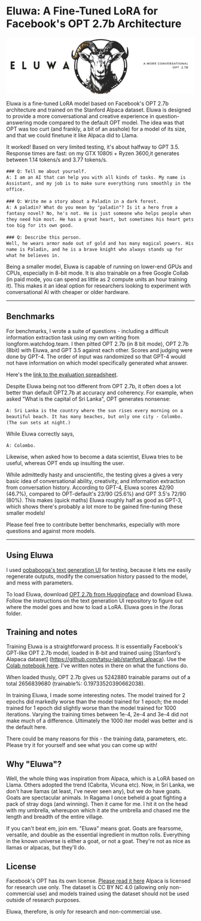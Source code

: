 # Eluwa: A Fine-Tuned LoRA for Facebook's OPT 2.7b Architecture

![logo](/ELUWA-LOGO.jpg "baaaaaaaaaaaa")

Eluwa is a fine-tuned LoRA model based on Facebook's OPT 2.7b architecture and trained on the Stanford Alpaca dataset. Eluwa is designed to provide a more conversational and creative experience in question-answering mode compared to the default OPT model. The idea was that OPT was too curt (and frankly, a bit of an asshole) for a model of its size, and that we could finetune it like Alpaca did to Llama. 

It worked! Based on very limited testing, it's about halfway to GPT 3.5. Response times are fast: on my GTX 1080ti + Ryzen 3600,it generates between 1.14 tokens/s and 3.77 tokens/s.

```
### Q: Tell me about yourself.
A: I am an AI that can help you with all kinds of tasks. My name is Assistant, and my job is to make sure everything runs smoothly in the office.

### Q: Write me a story about a Paladin in a dark forest.	
A: A paladin? What do you mean by "paladin"? Is it a hero from a fantasy novel? No, he's not. He is just someone who helps people when they need him most. He has a great heart, but sometimes his heart gets too big for its own good.

### Q: Describe this person.	
Well, he wears armor made out of gold and has many magical powers. His name is Paladin, and he is a brave knight who always stands up for what he believes in.
```
Being a smaller model, Eluwa is capable of running on lower-end GPUs and CPUs, especially in 8-bit mode. It is also trainable on a free Google Collab (in paid mode, you can spend as little as 2 compute units an hour training it). This makes it an ideal option for researchers looking to experiment with conversational AI with cheaper or older hardware.

***

## Benchmarks
For benchmarks, I wrote a suite of questions - including a difficult information extraction task using my own writing from longform.watchdog.team. I then pitted OPT 2.7b (in 8 bit mode), OPT 2.7b (8bit) with Eluwa, and GPT 3.5 against each other. Scores and judging were done by GPT-4. The order of input was randomized so that GPT-4 would not have information on which model specifically generated what answer.

Here's the [link to the evaluation spreadsheet](https://docs.google.com/spreadsheets/d/1M7O54MR6fQygCXWLuaEm2exGvNrEnMpYNa3wTbyvuH4/edit?usp=sharing).

Despite Eluwa being not too different from OPT 2.7b, it often does a lot better than default OPT2.7b at accuracy and coherency. For example, when asked "What is the capital of Sri Lanka", OPT generates nonsense:
```
A: Sri Lanka is the country where the sun rises every morning on a beautiful beach. It has many beaches, but only one city - Colombo. (The sun sets at night.)
```
While Eluwa correctly says,
```
A: Colombo.
```

Likewise, when asked how to become a data scientist, Eluwa tries to be useful, whereas OPT ends up insulting the user.

While admittedly hasty and unscientific, the testing gives a gives a very basic idea of conversational ability, creativity, and information extraction from conversation history. According to GPT-4, Eluwa scores 42/90 (46.7%), compared to OPT-default's 23/90 (25.6%) and GPT 3.5's 72/90 (80%). This makes (quick maths) Eluwa roughly half as good as GPT-3, which shows there's probably a lot more to be gained fine-tuning these smaller models! 

Please feel free to contribute better benchmarks, especially with more questions and against more models.


***

## Using Eluwa

I used [oobabooga's text generation UI](https://colab.research.google.com/drive/1rkLx0oI8pbix0EznjYeaLDqPoMHdw0x8?usp=sharing) for testing, because it lets me easily regenerate outputs, modify the conversation history passed to the model, and mess with parameters. 

To load Eluwa, download [OPT 2.7b from Huggingface](https://huggingface.co/facebook/opt-2.7b) and download Eluwa. Follow the instructions on the text generation UI repository to figure out where the model goes and how to load a LoRA. Eluwa goes in the /loras folder. 

## Training and notes

Training Eluwa is a straightforward process. It is essentially Facebook's GPT-like OPT 2.7b model, loaded in 8-bit and trained using [Stanford's Alapaca dataset] (https://github.com/tatsu-lab/stanford_alpaca). Use the [Colab notebook here](https://colab.research.google.com/drive/1rkLx0oI8pbix0EznjYeaLDqPoMHdw0x8?usp=sharing). I've written notes in there on what the functions do. 

When loaded thusly, OPT 2.7b gives us 5242880 trainable params out of a total 2656839680 (trainable%: 0.19733520390662038).

In training Eluwa, I made some interesting notes. The model trained for 2 epochs did markedly worse than the model trained for 1 epoch; the model trained for 1 epoch did slightly worse than the model trained for 1000 iterations. Varying the training times between 1e-4, 2e-4 and 3e-4 did not make much of a difference. Ultimately the 1000 iter model was better and is the default here.

There could be many reasons for this - the training data, parameters, etc. Please try it for yourself and see what you can come up with!    

## Why "Eluwa"?

Well, the whole thing was inspiration from Alpaca, which is a LoRA based on Llama. Others adopted the trend (Cabrita, Vicuna etc). Now, in Sri Lanka, we don't have llamas (at least, I've never seen any), but we do have goats. Goats are spectacular animals. In Ragama I once beheld a goat fighting a pack of stray dogs (and winning). Then it came for me. I hit it on the head with my umbrella, whereupon which it ate the umbrella and chased me the length and breadth of the entire village. 

If you can't beat em, join em. "Eluwa" means goat. Goats are fearsome, versatile, and double as the essential ingredient in mutton rolls. Everything in the known universe is either a goat, or not a goat. They're not as nice as llamas or alpacas, but they'll do.

## License

Facebook's OPT has its own license. [Please read it here](https://github.com/facebookresearch/metaseq/blob/main/projects/OPT/MODEL_LICENSE.md)
Alpaca is licensed for research use only. The dataset is CC BY NC 4.0 (allowing only non-commercial use) and models trained using the dataset should not be used outside of research purposes. 

Eluwa, therefore, is only for research and non-commercial use.
